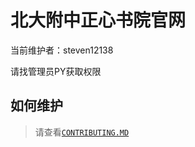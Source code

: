 # 北大附中正心书院官网
当前维护者：steven12138

请找管理员PY获取权限

## 如何维护
> 请查看[```CONTRIBUTING.MD```](https://github.com/zhengxinhouse/zhengxinhouse.github.io/blob/master/CONTRIBUTING.md)